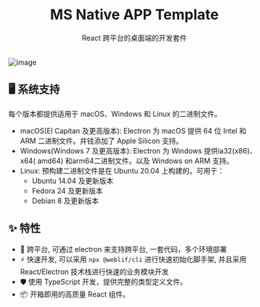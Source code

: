 <h1 align="center">MS Native APP Template</h1>

<div align="center">
    React 跨平台的桌面端的开发套件
</div>

<br />

![image](https://user-images.githubusercontent.com/91561865/164984239-590b95e5-41fe-455b-a319-50f35989c959.png)


## 🖥 系统支持

每个版本都提供适用于 macOS、Windows 和 Linux 的二进制文件。

- macOS(El Capitan 及更高版本): Electron 为 macOS 提供 64 位 Intel 和 ARM 二进制文件。并钱添加了 Apple Silicon 支持。
- Windows(Windows 7 及更高版本): Electron 为 Windows 提供ia32(x86)、x64( amd64) 和arm64二进制文件。以及 Windows on ARM 支持。
- Linux: 预构建二进制文件是在 Ubuntu 20.04 上构建的。可用于：
    - Ubuntu 14.04 及更新版本
    - Fedora 24 及更新版本
    - Debian 8 及更新版本

## ✨ 特性

- 🌈 跨平台, 可通过 electron 来支持跨平台, 一套代码，多个环境部署
- ⚡️ 快速开发, 可以采用 `npx @weblif/cli` 进行快速初始化脚手架, 并且采用 React/Electron 技术栈进行快速的业务模块开发
- 🛡 使用 TypeScript 开发，提供完整的类型定义文件。
- 📦 开箱即用的高质量 React 组件。
